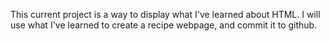This current project is a way to display what I've learned about HTML.
I will use what I've learned to create a recipe webpage, and commit it
to github.
